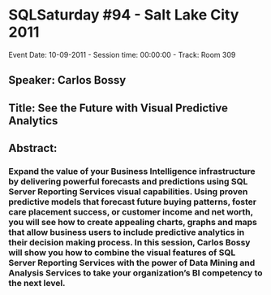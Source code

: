# SQLSaturday #94 - Salt Lake City 2011
Event Date: 10-09-2011 - Session time: 00:00:00 - Track: Room 309 
## Speaker: Carlos Bossy
## Title: See the Future with Visual Predictive Analytics
## Abstract:
### Expand the value of your Business Intelligence infrastructure by delivering powerful forecasts and predictions using SQL Server Reporting Services visual capabilities. Using proven predictive models that forecast future buying patterns, foster care placement success, or customer income and net worth, you will see how to create appealing charts, graphs and maps that allow business users to include predictive analytics in their decision making process. In this session, Carlos Bossy will show you how to combine the visual features of SQL Server Reporting Services with the power of Data Mining and Analysis Services to take your organization’s BI competency to the next level.
